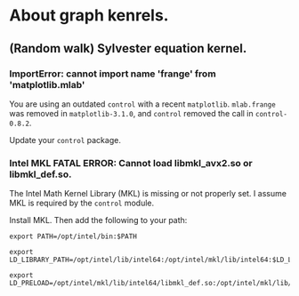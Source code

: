 # About graph kenrels.

## (Random walk) Sylvester equation kernel.

### ImportError: cannot import name 'frange' from 'matplotlib.mlab'

You are using an outdated `control` with a recent `matplotlib`. `mlab.frange` was removed in `matplotlib-3.1.0`, and `control` removed the call in `control-0.8.2`.

Update your `control` package.

### Intel MKL FATAL ERROR: Cannot load libmkl_avx2.so or libmkl_def.so.

The Intel Math Kernel Library (MKL) is missing or not properly set. I assume MKL is required by the `control` module.

Install MKL. Then add the following to your path:

```
export PATH=/opt/intel/bin:$PATH

export LD_LIBRARY_PATH=/opt/intel/lib/intel64:/opt/intel/mkl/lib/intel64:$LD_LIBRARY_PATH

export LD_PRELOAD=/opt/intel/mkl/lib/intel64/libmkl_def.so:/opt/intel/mkl/lib/intel64/libmkl_avx2.so:/opt/intel/mkl/lib/intel64/libmkl_core.so:/opt/intel/mkl/lib/intel64/libmkl_intel_lp64.so:/opt/intel/mkl/lib/intel64/libmkl_intel_thread.so:/opt/intel/lib/intel64_lin/libiomp5.so
```
